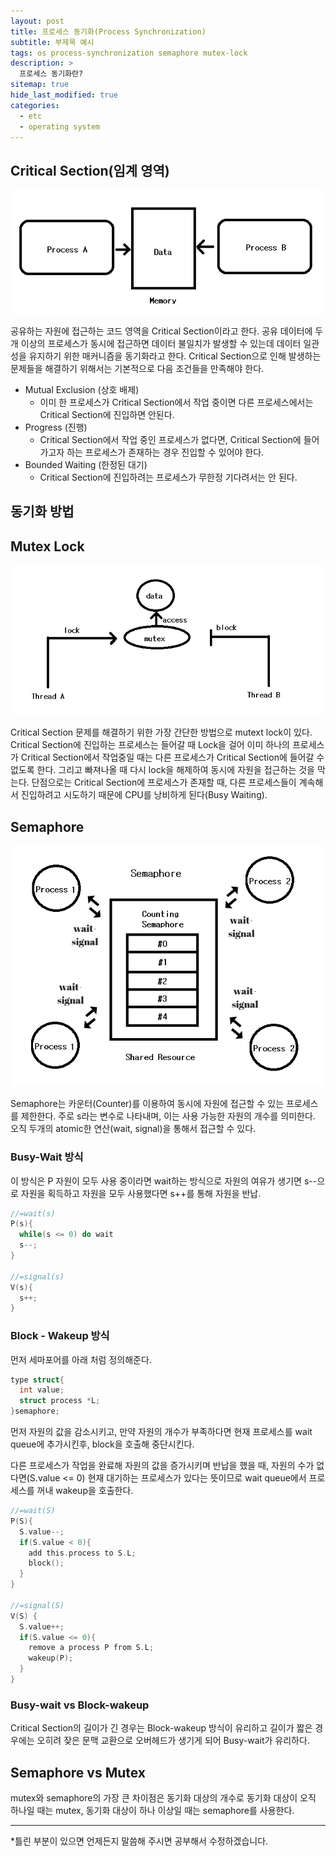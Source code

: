 ```yaml
---
layout: post
title: 프로세스 동기화(Process Synchronization)
subtitle: 부제목 예시
tags: os process-synchronization semaphore mutex-lock
description: >
  프로세스 동기화란?
sitemap: true
hide_last_modified: true
categories:
  - etc
  - operating system
---
```


## Critical Section(임계 영역)

![](/assets//img/blog/etc/operating%20system/ps_1.png)

공유하는 자원에 접근하는 코드 영역을 Critical Section이라고 한다. 공유 데이터에 두 개 이상의 프로세스가 동시에 접근하면 데이터 불일치가 발생할 수 있는데 데이터 일관성을 유지하기 위한 매커니즘을 동기화라고 한다. Critical Section으로 인해 발생하는 문제들을 해결하기 위해서는 기본적으로 다음 조건들을 만족해야 한다.

- Mutual Exclusion (상호 배제)
  - 이미 한 프로세스가 Critical Section에서 작업 중이면 다른 프로세스에서는 Critical Section에 진입하면 안된다.
- Progress (진행)
  - Critical Section에서 작업 중인 프로세스가 없다면, Critical Section에 들어가고자 하는 프로세스가 존재하는 경우 진입할 수 있어야 한다.
- Bounded Waiting (한정된 대기)
  - Critical Section에 진입하려는 프로세스가 무한정 기다려서는 안 된다.

## 동기화 방법

## Mutex Lock

![](/assets//img/blog/etc/operating%20system/ps_2.png)

Critical Section 문제를 해결하기 위한 가장 간단한 방법으로 mutext lock이 있다. Critical Section에 진입하는 프로세스는 들어갈 때 Lock을 걸어 이미 하나의 프로세스가 Critical Section에서 작업중일 때는 다른 프로세스가 Critical Section에 들어갈 수 없도록 한다. 그리고 빠져나올 때 다시 lock을 해제하여 동시에 자원을 접근하는 것을 막는다. 단점으로는 Critical Section에 프로세스가 존재할 때, 다른 프로세스들이 계속해서 진입하려고 시도하기 때문에 CPU를 낭비하게 된다(Busy Waiting).

## Semaphore

![](/assets//img/blog/etc/operating%20system/ps_3.png)

Semaphore는 카운터(Counter)를 이용하여 동시에 자원에 접근할 수 있는 프로세스를 제한한다. 주로 s라는 변수로 나타내며, 이는 사용 가능한 자원의 개수를 의미한다. 오직 두개의 atomic한 연산(wait, signal)을 통해서 접근할 수 있다.

### Busy-Wait 방식
이 방식은 P 자원이 모두 사용 중이라면 wait하는 방식으로 자원의 여유가 생기면 s--으로 자원을 획득하고 자원을 모두 사용했다면 s++를 통해 자원을 반납.

```c
//=wait(s)
P(s){
  while(s <= 0) do wait
  s--;
}

//=signal(s)
V(s){
  s++;
}
```

### Block - Wakeup 방식
먼저 세마포어를 아래 처럼 정의해준다.
```c
type struct{
  int value;
  struct process *L;
}semaphore;
```

먼저 자원의 값을 감소시키고, 만약 자원의 개수가 부족하다면 현재 프로세스를 wait queue에 추가시킨후, block을 호출해 중단시킨다.

다른 프로세스가 작업을 완료해 자원의 값을 증가시키며 반납을 했을 때, 자원의 수가 없다면(S.value <= 0) 현재 대기하는 프로세스가 있다는 뜻이므로 wait queue에서 프로세스를 꺼내 wakeup을 호출한다.

```c
//=wait(S)
P(S){
  S.value--;
  if(S.value < 0){
    add this.process to S.L;
    block();
  }
}

//=signal(S)
V(S) {
  S.value++;
  if(S.value <= 0){
    remove a process P from S.L;
    wakeup(P);
  }
}
```

### Busy-wait vs Block-wakeup
Critical Section의 길이가 긴 경우는 Block-wakeup 방식이 유리하고 길이가 짧은 경우에는 오히려 잦은 문맥 교환으로 오버헤드가 생기게 되어 Busy-wait가 유리하다.

## Semaphore vs Mutex
mutex와 semaphore의 가장 큰 차이점은 동기화 대상의 개수로 동기화 대상이 오직 하나일 때는 mutex, 동기화 대상이 하나 이상일 때는 semaphore를 사용한다.

---

*틀린 부분이 있으면 언제든지 말씀해 주시면 공부해서 수정하겠습니다.